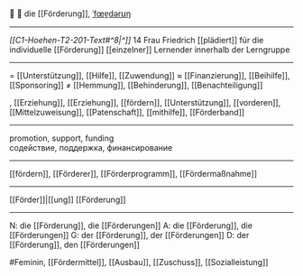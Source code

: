 🌱 🔴 die [[Förderung]], [ˈfœɐ̯dərʊŋ](https://youglish.com/pronounce/Förderung/german)

---
*[[C1-Hoehen-T2-201-Text#^8|^]]* 14 Frau Friedrich [[plädiert]] für die individuelle [[Förderung]] [[einzelner]] Lernender innerhalb der Lerngruppe


---
= [[Unterstützung]], [[Hilfe]], [[Zuwendung]]
≈ [[Finanzierung]], [[Beihilfe]], [[Sponsoring]]
≠ [[Hemmung]], [[Behinderung]], [[Benachteiligung]]

, [[Erzie­hung]], [[Erziehung]], [[fördern]], [[Unterstützung]], [[vorderen]], [[Mittelzuweisung]], [[Patenschaft]], [[mithilfe]], [[Förderband]]


---
promotion, support, funding  
содействие, поддержка, финансирование

---
[[fördern]], [[Förderer]], [[Förderprogramm]], [[Fördermaßnahme]]

---
[[Förder]]|[[ung]]
[[Förderung]]


---
N: die [[Förderung]], die [[Förderungen]]
A: die [[Förderung]], die [[Förderungen]]
G: der [[Förderung]], der [[Förderungen]]
D: der [[Förderung]], den [[Förderungen]]


#Feminin, [[Fördermittel]], [[Ausbau]], [[Zuschuss]], [[Sozialleistung]]